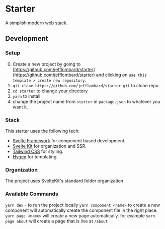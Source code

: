 # Starter

A simplish modern web stack.

## Development
### Setup

0. Create a new project by going to [https://github.com/jefflombard/starter](https://github.com/jefflombard/starter) and clicking on `use this template > create new repository`.
1. `git clone https://github.com/jefflombard/starter.git` to clone repo
2. `cd starter` to change your directory
3. `yarn` to install
4. change the project name from `starter` in `package.json` to whatever you want it.
### Stack
This starter uses the following tech:
- [Svelte Framework](https://svelte.dev/) for component based development.
- [Svelte Kit](https://kit.svelte.dev/) for organization and SSR.
- [Tailwind CSS](https://tailwindcss.com/) for styling.
- [Hygen](https://www.hygen.io/) for templating.

### Organization
The project uses SvelteKit's standard folder organization.

### Available Commands

`yarn dev` - to run the project locally
`yarn component <name>` to create a new component will automatically create the component file in the right place.
`yarn page <name>` will create a new page automatically. for example `yarn page about` will create a page that is live at `/about`
